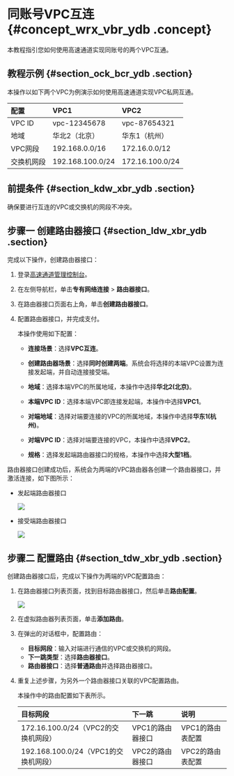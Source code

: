 # 同账号VPC互连 {#concept_wrx_vbr_ydb .concept}

本教程指引您如何使用高速通道实现同账号的两个VPC互通。

## 教程示例 {#section_ock_bcr_ydb .section}

本操作以如下两个VPC为例演示如何使用高速通道实现VPC私网互通。

|配置|VPC1|VPC2|
|:-|:---|:---|
|VPC ID|vpc-12345678|vpc-87654321|
|地域|华北2（北京）|华东1（杭州）|
|VPC网段|192.168.0.0/16|172.16.0.0/12|
|交换机网段|192.168.100.0/24|172.16.100.0/24|

## 前提条件 {#section_kdw_xbr_ydb .section}

确保要进行互连的VPC或交换机的网段不冲突。

## 步骤一 创建路由器接口 {#section_ldw_xbr_ydb .section}

完成以下操作，创建路由器接口：

1.  登录[高速通道管理控制台](https://vpc.console.aliyun.com/expressConnect#/connection/cn-beijing/list)。
2.  在左侧导航栏，单击**专有网络连接** \> **路由器接口**。
3.  在路由器接口页面右上角，单击**创建路由器接口**。
4.  配置路由器接口，并完成支付。

    本操作使用如下配置：

    -   **连接场景**：选择**VPC互连**。

    -   **创建路由器场景**：选择**同时创建两端**。系统会将选择的本端VPC设置为连接发起端，并自动连接接受端。

    -   **地域**：选择本端VPC的所属地域，本操作中选择**华北2\(北京\)**。

    -   **本端VPC ID**：选择本端VPC即连接发起端，本操作中选择**VPC1**。

    -   **对端地域**：选择对端要连接的VPC的所属地域，本操作中选择**华东1\(杭州\)**。

    -   **对端VPC ID**：选择对端要连接的VPC，本操作中选择**VPC2**。

    -   **规格**：选择发起端路由器接口的规格，本操作中选择**大型1档**。


路由器接口创建成功后，系统会为两端的VPC路由器各创建一个路由器接口，并激活连接，如下图所示：

-   发起端路由器接口

    ![](http://static-aliyun-doc.oss-cn-hangzhou.aliyuncs.com/assets/img/13829/4203_zh-CN.png)

-   接受端路由器接口

    ![](http://static-aliyun-doc.oss-cn-hangzhou.aliyuncs.com/assets/img/13829/4204_zh-CN.png)


## 步骤二 配置路由 {#section_tdw_xbr_ydb .section}

创建路由器接口后，完成以下操作为两端的VPC配置路由：

1.  在路由器接口列表页面，找到目标路由器接口，然后单击**路由配置**。

    ![](http://static-aliyun-doc.oss-cn-hangzhou.aliyuncs.com/assets/img/13829/4205_zh-CN.png)

2.  在虚拟路由器列表页面，单击**添加路由**。
3.  在弹出的对话框中，配置路由：
    -   **目标网段**：输入对端进行通信的VPC或交换机的网段。
    -   **下一跳类型**：选择**路由器接口**。
    -   **路由器接口**：选择**普通路由**并选择路由器接口。
4.  重复上述步骤，为另外一个路由器接口关联的VPC配置路由。

    本操作中的路由配置如下表所示。

    |目标网段|下一跳|说明|
    |:---|:--|:-|
    |172.16.100.0/24（VPC2的交换机网段）|VPC1的路由器接口|VPC1的路由表配置|
    |192.168.100.0/24（VPC1的交换机网段）|VPC2的路由器接口|VPC2的路由表配置|


